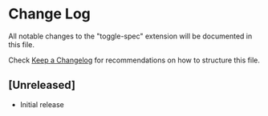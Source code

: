 # Change Log
All notable changes to the "toggle-spec" extension will be documented in this file.

Check [Keep a Changelog](http://keepachangelog.com/) for recommendations on how to structure this file.

## [Unreleased]
- Initial release